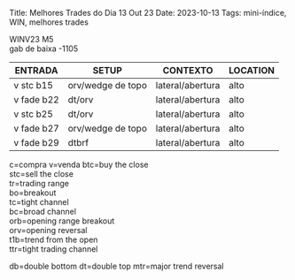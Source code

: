 Title: Melhores Trades do Dia 13 Out 23
Date: 2023-10-13
Tags: mini-índice, WIN, melhores trades

WINV23 M5  
gab de baixa -1105  



| ENTRADA | SETUP | CONTEXTO | LOCATION |
| ----- | ----- | ----- | ----- |
| v stc b15 | orv/wedge de topo | lateral/abertura | alto |
| v fade b22 | dt/orv | lateral/abertura | alto |
| v stc b25 | dt/orv | lateral/abertura | alto |
| v fade b27 | orv/wedge de topo | lateral/abertura | alto |
| v fade b29 | dtbrf | lateral/abertura | alto |




c=compra
v=venda
btc=buy the close  
stc=sell the close  
tr=trading range  
bo=breakout  
tc=tight channel  
bc=broad channel  
orb=opening range breakout  
orv=opening reversal  
t1b=trend from the open  
ttr=tight trading channel  

db=double bottom
dt=double top
mtr=major trend reversal
